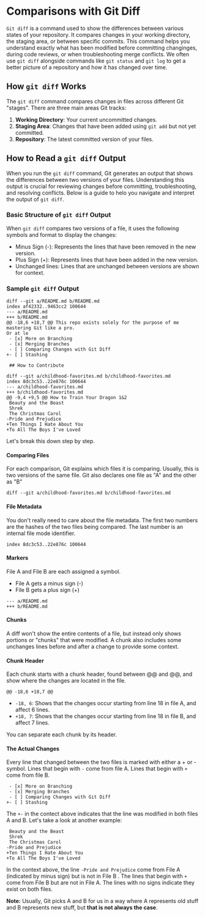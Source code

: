 # Comparisons with Git Diff

`Git diff` is a command used to show the differences between various states of your repository. It compares changes in your working directory, the staging area, or between specific commits. This command helps you understand exactly what has been modified before committing changinges, during code reviews, or when troubleshooting merge conflicts. We often use `git diff` alongside commands like `git status` and `git log` to get a better picture of a repository and how it has changed over time.

## How `git diff` Works

The `git diff` command compares changes in files across different Git "stages". There are three main areas Git tracks:

1. **Working Directory**: Your current uncommitted changes.
2. **Staging Area**: Changes that have been added using `git add` but not yet committed.
3. **Repository**: The latest committed version of your files.

## How to Read a `git diff` Output

When you run the `git diff` command, Git generates an output that shows the differences between two versions of your files. Understanding this output is crucial for reviewing changes before committing, troubleshooting, and resolving conflicts. Below is a guide to helo you navigate and interpret the output of `git diff`.

### Basic Structure of `git diff` Output

When `git diff` compares two versions of a file, it uses the following symbols and format to display the changes:

- Minus Sign (-): Represents the lines that have been removed in the new version.
- Plus Sign (+): Represents lines that have been added in the new version.
- Unchanged lines: Lines that are unchanged between versions are shown for context.

### Sample `git diff` Output

```
diff --git a/README.md b/README.md
index af42332..9463cc2 100644
--- a/README.md
+++ b/README.md
@@ -18,6 +18,7 @@ This repo exists solely for the purpose of me mastering Git like a pro.
Or at le
 - [x] More on Branching
 - [x] Merging Branches
 - [ ] Comparing Changes with Git Diff
+- [ ] Stashing

 ## How to Contribute

diff --git a/childhood-favorites.md b/childhood-favorites.md
index 8dc3c53..22e876c 100644
--- a/childhood-favorites.md
+++ b/childhood-favorites.md
@@ -9,4 +9,5 @@ How to Train Your Dragon 1&2
 Beauty and the Beast
 Shrek
 The Christmas Carol
-Pride and Prejudice
+Ten Things I Hate About You
+To All The Boys I've Loved
```

Let's break this down step by step.

#### Comparing Files

For each comparison, Git explains which files it is comparing. Usually, this is two versions of the same file. Git also declares one file as "A" and the other as "B"

```
diff --git a/childhood-favorites.md b/childhood-favorites.md
```

#### File Metadata

You don't really need to care about the file metadata. The first two numbers are the hashes of the two files being compared. The last number is an internal file mode identifier.

```
index 8dc3c53..22e876c 100644
```

#### Markers

File A and File B are each assigned a symbol.

- File A gets a minus sign (-)
- File B gets a plus sign (+)

```
--- a/README.md
+++ b/README.md
```

#### Chunks

A diff won't show the entire contents of a file, but instead only shows portions or "chunks" that were modified. A chunk also includes some unchanges lines before and after a change to provide some context.

#### Chunk Header

Each chunk starts with a chunk header, found between @@ and @@, and show where the changes are located in the file.

```
@@ -18,6 +18,7 @@
```

- `-18, 6`: Shows that the changes occur starting from line 18 in file A, and affect 6 lines.
- `+18, 7`: Shows that the changes occur starting from line 18 in file B, and affect 7 lines.

You can separate each chunk by its header.

#### The Actual Changes

Every line that changed between the two files is marked with either a + or - symbol. Lines that begin with `-` come from file A. Lines that begin with `+` come from file B.

```
 - [x] More on Branching
 - [x] Merging Branches
 - [ ] Comparing Changes with Git Diff
+- [ ] Stashing
```

The `+-` in the contect above indicates that the line was modified in both files A and B. Let's take a look at another example:

```
 Beauty and the Beast
 Shrek
 The Christmas Carol
-Pride and Prejudice
+Ten Things I Hate About You
+To All The Boys I've Loved
```

In the context above, the line `-Pride and Prejudice` come from File A (indicated by minus sign) but is not in File B . The lines that begin with `+` come from File B but are not in File A. The lines with no signs indicate they exist on both files.

**Note:** Usually, Git picks A and B for us in a way where A represents old stuff and B represents new stuff, but **that is not always the case**.
